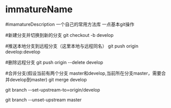 # immatureName
#imamatureDescription
一个自己的常用方法库  一点基本git操作

#新建分支并切换到新的分支
git checkout -b develop

#推送本地分支到远程分支（这里本地与远程同名）
git push origin develop:develop

#删除远程分支
git push origin --delete develop

#合并分支(假设当前有两个分支 master和develop,当前所在分支master，需要合并develop到master)
git merge develop




git branch --set-upstream-to=origin/develop

git branch --unset-upstream master
